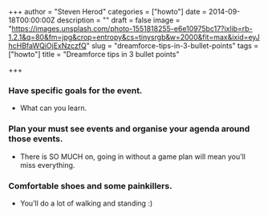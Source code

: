 +++
author = "Steven Herod"
categories = ["howto"]
date = 2014-09-18T00:00:00Z
description = ""
draft = false
image = "https://images.unsplash.com/photo-1551818255-e6e10975bc17?ixlib=rb-1.2.1&q=80&fm=jpg&crop=entropy&cs=tinysrgb&w=2000&fit=max&ixid=eyJhcHBfaWQiOjExNzczfQ"
slug = "dreamforce-tips-in-3-bullet-points"
tags = ["howto"]
title = "Dreamforce tips in 3 bullet points"

+++




### Have specific goals for the event.

* What can you learn.

### Plan your must see events and organise your agenda around those events.

* There is SO MUCH on, going in without a game plan will mean you’ll miss everything.

### Comfortable shoes and some painkillers.

* You’ll do a lot of walking and standing :)

